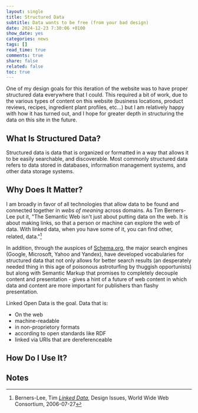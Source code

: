 ```yaml
---
layout: single
title: Structured Data
subtitle: Data wants to be free (from your bad design)
date: 2024-12-23 7:30:06 +0100
show_date: yes
categories: news
tags: []
read_time: true
comments: true
share: false
related: false
toc: true
---
```

One of my design goals for this iteration of the website was to have proper structured data everywhere that I could. This required a bit of work, due to the various types of content on this website (business locations, product reviews, recipes, ingredient plant profiles, etc…) but I am relatively happy with how it has turned out, and I hope for greater depth in structuring the data on this site in the future.

## What Is Structured Data?
Structured data is data that is organized or formatted in a way that allows it to be easily searchable, and discoverable. Most commonly structured data refers to data stored in databases, information management systems, and other data storage systems.

## Why Does It Matter?
I am broadly in favor of all technologies that allow data to be found and connected together in *webs of meaning* across domains. As Tim Berners-Lee put it, "The Semantic Web isn't just about putting data on the web. It is about making links, so that a person or machine can explore the web of data.  With linked data, when you have some of it, you can find other, related, data."[^1]

In addition, through the auspices of [Schema.org](Schema.org), the major search engines (Google, Microsoft, Yahoo and Yandex), have developed vocabularies for structured data that not only allows for better search results (an desperately needed thing in this age of poisonous astroturfing by thuggish opportunists) but along with Semantic Markup that promises to completely decouple content and presentation - gives a hint of a future of web content in which data and content are more important for publishers than flashy presentation.

Linked Open Data is the goal. Data that is:
  - On the web
  - machine-readable
  - in non-proprietory formats
  - according to open standards like RDF
  - linked via URIs that are dereferenceable

## How Do I Use It?


## Notes
[^1]: Berners-Lee, Tim *[Linked Data](https://www.w3.org/DesignIssues/LinkedData.html)*, Design Issues, World Wide Web Consortium, 2006-07-27